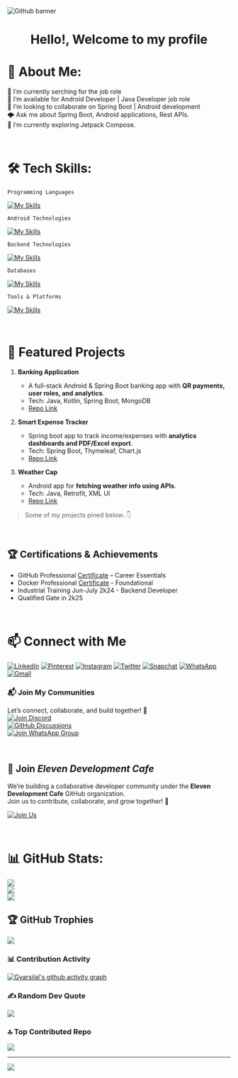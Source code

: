 ![Github banner](https://github.com/user-attachments/assets/4c23c615-ec32-4e65-9eac-b60e481f73fa)

<h1>
 <p align="center">
 Hello!, Welcome to my profile
</p>
</h1>

# 💫 About Me:
🔭 I’m currently serching for the job role<br>👯 I’m available for Android Developer | Java Developer job role<br>🤝 I’m looking to collaborate on Spring Boot | Android development<br>🌩️ Ask me about Spring Boot, Android applications, Rest APIs.<br>🌱 I’m currently exploring Jetpack Compose.

<br/>

# 🛠️ Tech Skills:
`Programming Languages`

[![My Skills](https://skillicons.dev/icons?i=java,kotlin,dart,c,cpp&theme=dark)]()

`Android Technologies`

[![My Skills](https://skillicons.dev/icons?i=androidstudio,materialui,redis,kafka,gradle&theme=dark)]()

`Backend Technologies`

[![My Skills](https://skillicons.dev/icons?i=spring,hibernate,docker,maven&theme=dark)]()

`Databases`

[![My Skills](https://skillicons.dev/icons?i=mysql,postgresql,mongodb,sqlite&theme=dark)]()

`Tools & Platforms`

[![My Skills](https://skillicons.dev/icons?i=vscode,idea,postman,git,github,firebase,githubactions,gitlab,railway&theme=dark)](https://skillicons.dev)

<br/>

# 🌟 Featured Projects

1. **Banking Application**
   - A full-stack Android & Spring Boot banking app with **QR payments, user roles, and analytics**.  
   - Tech: Java, Kotlin, Spring Boot, MongoDB  
   - [Repo Link](https://github.com/gyarsilalsolanki011/banking-application)

2. **Smart Expense Tracker**
   - Spring boot app to track income/expenses with **analytics dashboards and PDF/Excel export**.  
   - Tech: Spring Boot, Thymeleaf, Chart.js  
   - [Repo Link](https://github.com/gyarsilalsolanki011/smart-expense-tracker)

3. **Weather Cap**
   - Android app for **fetching weather info using APIs**.  
   - Tech: Java, Retrofit, XML UI  
   - [Repo Link](https://github.com/gyarsilalsolanki011/weather-cap)
  
> Some of my projects pined below..👇

<br/>

## 🏆 Certifications & Achievements
- GitHub Professional [Certificate](https://www.linkedin.com/learning/certificates/30bc416d905dc4bee7d237d645553826554edb8f8ea7a738d8ca8f8122d3a64f?trk=share_certificate) – Career Essentials  
- Docker Professional [Certificate](https://www.linkedin.com/learning/certificates/f85d0185e63c3c5b2f0c35b1f0ebc5c01b8a8793186581f1054abffaed65c66c?trk=share_certificate) - Foundational
- Industrial Training Jun-July 2k24 - Backend Developer
- Qualified Gate in 2k25

<br/>

# 📫 Connect with Me

[![LinkedIn](https://img.shields.io/badge/LinkedIn-%230A66C2.svg?logo=LinkedIn&logoColor=white)](https://www.linkedin.com/in/gyarsilal-solanki) [![Pinterest](https://img.shields.io/badge/Pinterest-%23BD081C.svg?logo=Pinterest&logoColor=white)](https://in.pinterest.com/gyarsilalsolanki011) [![Instagram](https://img.shields.io/badge/Instagram-%23E4405F.svg?logo=Instagram&logoColor=white)](https://instagram.com/itz_gsl_tiger) [![Twitter](https://img.shields.io/badge/Twitter-%231DA1F2.svg?logo=Twitter&logoColor=white)](https://x.com/Itz_gsl_tiger) [![Snapchat](https://img.shields.io/badge/Snapchat-%23FFFC00.svg?logo=Snapchat&logoColor=black)](https://www.snapchat.com/add/itz_gsltiger?share_id=7OCVgTGQWSg&locale=en-GB) [![WhatsApp](https://img.shields.io/badge/WhatsApp-%2325D366.svg?logo=whatsapp&logoColor=white)](https://api.whatsapp.com/send/?phone=919111852267) [![Gmail](https://img.shields.io/badge/Email-D14836?logo=gmail&logoColor=white)](mailto:gyarsilalsolanki011@gmail.com)<br/>

### 📬 Join My Communities
Let’s connect, collaborate, and build together! 🚀  
[![Join Discord](https://img.shields.io/discord/1405808666179014697?color=4CBB17&label=Join%20Us%20on%20Discord&logo=discord&logoColor=blue)](https://discord.gg/Zrc9x3ts)<br/>
[![GitHub Discussions](https://img.shields.io/badge/GitHub-Discussions-black?style=for-the-badge&logo=github)](https://github.com/eleven-dev-cafe/cafe-talks/discussions)<br>
[![Join WhatsApp Group](https://img.shields.io/badge/WhatsApp-Join-green?logo=whatsapp)](https://chat.whatsapp.com/Fzt4KispCmk0seaPgSvkyX)

<br/>

## 🍵 Join ***Eleven Development Cafe***

We’re building a collaborative developer community under the **Eleven Development Cafe** GitHub organization.  
Join us to contribute, collaborate, and grow together! 🚀  

[![Join Us](https://img.shields.io/badge/Join%20Eleven%20Dev%20Cafe-GitHub%20Org-black?style=for-the-badge&logo=github)](https://github.com/orgs/eleven-dev-cafe)

<br/>

# 📊 GitHub Stats:
![](https://github-readme-stats.vercel.app/api?username=gyarsilalsolanki011&show_icons=true&theme=tokyonight&hide_border=true&include_all_commits=false&count_private=false)<br/>
![](https://github-readme-streak-stats.herokuapp.com/?user=gyarsilalsolanki011&theme=tokyonight&hide_border=true)<br/>
![](https://github-readme-stats.vercel.app/api/top-langs/?username=gyarsilalsolanki011&theme=tokyonight&hide_border=true&include_all_commits=false&count_private=false&layout=compact)

## 🏆 GitHub Trophies
![](https://github-profile-trophy.vercel.app/?username=gyarsilalsolanki011&show_icons=true&theme=radical&no-frame=true&no-bg=false&margin-w=4)

### 📊 Contribution Activity
[![Gyarsilal's github activity graph](https://github-readme-activity-graph.vercel.app/graph?username=gyarsilalsolanki011&bg_color=0d1117&color=ffffff&line=00e676&point=ffffff&area=true)](https://github.com/ashutosh00710/github-readme-activity-graph)

### ✍️ Random Dev Quote
![](https://quotes-github-readme.vercel.app/api?type=horizontal&theme=tokyonight)

### 🔝 Top Contributed Repo
![](https://github-contributor-stats.vercel.app/api?username=gyarsilalsolanki011&limit=5&theme=tokyonight&combine_all_yearly_contributions=true)

---
[![](https://visitcount.itsvg.in/api?id=gyarsilalsolanki011&icon=5&color=6)](https://visitcount.itsvg.in)


<!-- Proudly created with GPRM ( https://gprm.itsvg.in ) -->
